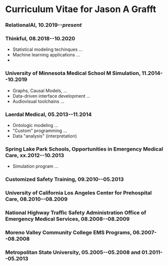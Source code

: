 # Curriculum Vitae for Jason A Grafft

### RelationalAI, 10.2019--*present*

### Thinkful, 08.2018--10.2020
- Statistical modeling techinques ...
- Machine learning applications ...
- 

### University of Minnesota Medical School M Simulation, 11.2014--10.2019
- Graphs, Causal Models, ...
- Data-driven interface development ...
- Audiovisual toolchains ...

### Laerdal Medical, 05.2013--11.2014
- Ontologic modeling ...
- "Custom" programming ...
- Data "analysis" (interpretation)

### Spring Lake Park Schools, Opportunities in Emergency Medical Care, xx.2012--10.2013
- Simulation program ...

### Customized Safety Training, 09.2010--05.2013

### University of California Los Angeles Center for Prehospital Care, 08.2010--08.2009

### National Highway Traffic Safety Administration Office of Emergency Medical Services, 08.2008--08.2009

### Moreno Valley Community College EMS Programs, 06.2007--08.2008

### Metropolitan State University, 05.2005--05.2008 and 01.2011--05.2013
